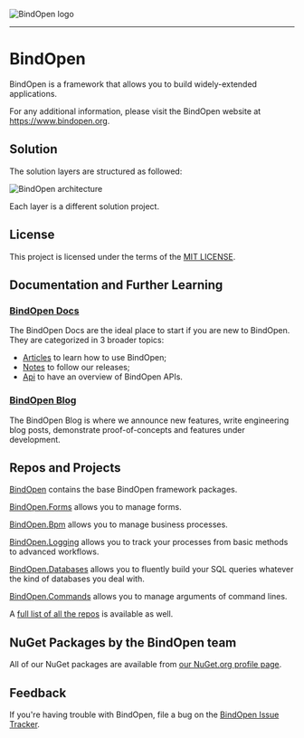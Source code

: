 ![BindOpen logo](https://storage.bindopen.org/img/logos/logo_bindopen.png)

-----

# BindOpen

BindOpen is a framework that allows you to build widely-extended applications.

For any additional information, please visit the BindOpen website at https://www.bindopen.org.

## Solution

The solution layers are structured as followed:

![BindOpen architecture](https://github.com/bindopen/BindOpen/raw/master/docs/img/bindopen_architecture.png)

Each layer is a different solution project.

## License

This project is licensed under the terms of the [MIT LICENSE](https://github.com/bindopen/BindOpen/blob/master/LICENSE).

## Documentation and Further Learning

### [BindOpen Docs](https://docs.bindopen.org/)

The BindOpen Docs are the ideal place to start if you are new to BindOpen. They are categorized in 3 broader topics:

* [Articles](https://docs.bindopen.org/articles) to learn how to use BindOpen;
* [Notes](https://docs.bindopen.org/notes) to follow our releases;
* [Api](https://docs.bindopen.org/api) to have an overview of BindOpen APIs.

### [BindOpen Blog](https://www.bindopen.org/blog)

The BindOpen Blog is where we announce new features, write engineering blog posts, demonstrate proof-of-concepts and features under development.

## Repos and Projects

[BindOpen](https://github.com/bindopen/BindOpen) contains the base BindOpen framework packages.

[BindOpen.Forms](https://github.com/bindopen/BindOpen.Forms) allows you to manage forms.

[BindOpen.Bpm](https://github.com/bindopen/BindOpen.Bpm) allows you to manage business processes.

[BindOpen.Logging](https://github.com/bindopen/BindOpen.Logging) allows you to track your processes from basic methods to advanced workflows.

[BindOpen.Databases](https://github.com/bindopen/BindOpen.Databases) allows you to fluently build your SQL queries whatever the kind of databases you deal with.

[BindOpen.Commands](https://github.com/bindopen/BindOpen.Commands) allows you to manage arguments of command lines.


A [full list of all the repos](https://github.com/bindopen?tab=repositories) is available as well.

## NuGet Packages by the BindOpen team

All of our NuGet packages are available from [our NuGet.org profile page](https://www.nuget.org/profiles/bindopen).

## Feedback

If you're having trouble with BindOpen, file a bug on the [BindOpen Issue Tracker](https://github.com/bindopen/BindOpen/issues). 

